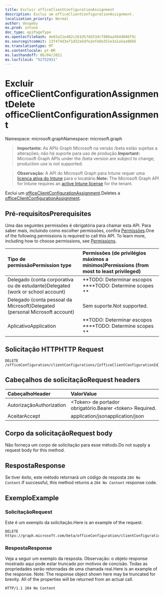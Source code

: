 ```yaml
---
title: Excluir officeClientConfigurationAssignment
description: Exclui um officeClientConfigurationAssignment.
localization_priority: Normal
author: dougeby
ms.prod: intune
doc_type: apiPageType
ms.openlocfilehash: 4e65a21e402c261d57dd33dcf880aa564d886f9c
ms.sourcegitcommit: 13f474d3e71d32a5dfe2efebb351e3a1a5aa9685
ms.translationtype: MT
ms.contentlocale: pt-BR
ms.lasthandoff: 06/04/2021
ms.locfileid: "52752931"
---
```

# <a name="delete-officeclientconfigurationassignment"></a><span data-ttu-id="31052-103">Excluir officeClientConfigurationAssignment</span><span class="sxs-lookup"><span data-stu-id="31052-103">Delete officeClientConfigurationAssignment</span></span>

<span data-ttu-id="31052-104">Namespace: microsoft.graph</span><span class="sxs-lookup"><span data-stu-id="31052-104">Namespace: microsoft.graph</span></span>

> <span data-ttu-id="31052-105">**Importante:** As APIs Graph Microsoft na versão /beta estão sujeitas a alterações; não há suporte para uso de produção.</span><span class="sxs-lookup"><span data-stu-id="31052-105">**Important:** Microsoft Graph APIs under the /beta version are subject to change; production use is not supported.</span></span>

> <span data-ttu-id="31052-106">**Observação:** A API do Microsoft Graph para Intune requer uma [licença ativa do Intune](https://go.microsoft.com/fwlink/?linkid=839381) para o locatário.</span><span class="sxs-lookup"><span data-stu-id="31052-106">**Note:** The Microsoft Graph API for Intune requires an [active Intune license](https://go.microsoft.com/fwlink/?linkid=839381) for the tenant.</span></span>

<span data-ttu-id="31052-107">Exclui um [officeClientConfigurationAssignment](../resources/intune-cirrus-officeclientconfigurationassignment.md).</span><span class="sxs-lookup"><span data-stu-id="31052-107">Deletes a [officeClientConfigurationAssignment](../resources/intune-cirrus-officeclientconfigurationassignment.md).</span></span>

## <a name="prerequisites"></a><span data-ttu-id="31052-108">Pré-requisitos</span><span class="sxs-lookup"><span data-stu-id="31052-108">Prerequisites</span></span>
<span data-ttu-id="31052-p101">Uma das seguintes permissões é obrigatória para chamar esta API. Para saber mais, incluindo como escolher permissões, confira [Permissões](/graph/permissions-reference).</span><span class="sxs-lookup"><span data-stu-id="31052-p101">One of the following permissions is required to call this API. To learn more, including how to choose permissions, see [Permissions](/graph/permissions-reference).</span></span>

|<span data-ttu-id="31052-111">Tipo de permissão</span><span class="sxs-lookup"><span data-stu-id="31052-111">Permission type</span></span>|<span data-ttu-id="31052-112">Permissões (de privilégios máximos a mínimos)</span><span class="sxs-lookup"><span data-stu-id="31052-112">Permissions (from most to least privileged)</span></span>|
|:---|:---|
|<span data-ttu-id="31052-113">Delegado (conta corporativa ou de estudante)</span><span class="sxs-lookup"><span data-stu-id="31052-113">Delegated (work or school account)</span></span>|<span data-ttu-id="31052-114">\*\*TODO: Determinar escopos \*\*</span><span class="sxs-lookup"><span data-stu-id="31052-114">\*\*TODO: Determine scopes \*\*</span></span>|
|<span data-ttu-id="31052-115">Delegado (conta pessoal da Microsoft)</span><span class="sxs-lookup"><span data-stu-id="31052-115">Delegated (personal Microsoft account)</span></span>|<span data-ttu-id="31052-116">Sem suporte.</span><span class="sxs-lookup"><span data-stu-id="31052-116">Not supported.</span></span>|
|<span data-ttu-id="31052-117">Aplicativo</span><span class="sxs-lookup"><span data-stu-id="31052-117">Application</span></span>|<span data-ttu-id="31052-118">\*\*TODO: Determinar escopos \*\*</span><span class="sxs-lookup"><span data-stu-id="31052-118">\*\*TODO: Determine scopes \*\*</span></span>|

## <a name="http-request"></a><span data-ttu-id="31052-119">Solicitação HTTP</span><span class="sxs-lookup"><span data-stu-id="31052-119">HTTP Request</span></span>
<!-- {
  "blockType": "ignored"
}
-->
``` http
DELETE /officeConfiguration/clientConfigurations/{officeClientConfigurationId}/assignments/{officeClientConfigurationAssignmentId}
```

## <a name="request-headers"></a><span data-ttu-id="31052-120">Cabeçalhos de solicitação</span><span class="sxs-lookup"><span data-stu-id="31052-120">Request headers</span></span>
|<span data-ttu-id="31052-121">Cabeçalho</span><span class="sxs-lookup"><span data-stu-id="31052-121">Header</span></span>|<span data-ttu-id="31052-122">Valor</span><span class="sxs-lookup"><span data-stu-id="31052-122">Value</span></span>|
|:---|:---|
|<span data-ttu-id="31052-123">Autorização</span><span class="sxs-lookup"><span data-stu-id="31052-123">Authorization</span></span>|<span data-ttu-id="31052-124">&lt;Token&gt; de portador obrigatório.</span><span class="sxs-lookup"><span data-stu-id="31052-124">Bearer &lt;token&gt; Required.</span></span>|
|<span data-ttu-id="31052-125">Aceitar</span><span class="sxs-lookup"><span data-stu-id="31052-125">Accept</span></span>|<span data-ttu-id="31052-126">application/json</span><span class="sxs-lookup"><span data-stu-id="31052-126">application/json</span></span>|

## <a name="request-body"></a><span data-ttu-id="31052-127">Corpo da solicitação</span><span class="sxs-lookup"><span data-stu-id="31052-127">Request body</span></span>
<span data-ttu-id="31052-128">Não forneça um corpo de solicitação para esse método.</span><span class="sxs-lookup"><span data-stu-id="31052-128">Do not supply a request body for this method.</span></span>

## <a name="response"></a><span data-ttu-id="31052-129">Resposta</span><span class="sxs-lookup"><span data-stu-id="31052-129">Response</span></span>
<span data-ttu-id="31052-130">Se tiver êxito, este método retornará um código de resposta `204 No Content`.</span><span class="sxs-lookup"><span data-stu-id="31052-130">If successful, this method returns a `204 No Content` response code.</span></span>

## <a name="example"></a><span data-ttu-id="31052-131">Exemplo</span><span class="sxs-lookup"><span data-stu-id="31052-131">Example</span></span>

### <a name="request"></a><span data-ttu-id="31052-132">Solicitação</span><span class="sxs-lookup"><span data-stu-id="31052-132">Request</span></span>
<span data-ttu-id="31052-133">Este é um exemplo da solicitação.</span><span class="sxs-lookup"><span data-stu-id="31052-133">Here is an example of the request.</span></span>
``` http
DELETE https://graph.microsoft.com/beta/officeConfiguration/clientConfigurations/{officeClientConfigurationId}/assignments/{officeClientConfigurationAssignmentId}
```

### <a name="response"></a><span data-ttu-id="31052-134">Resposta</span><span class="sxs-lookup"><span data-stu-id="31052-134">Response</span></span>
<span data-ttu-id="31052-p102">Veja a seguir um exemplo da resposta. Observação: o objeto response mostrado aqui pode estar truncado por motivos de concisão. Todas as propriedades serão retornadas de uma chamada real.</span><span class="sxs-lookup"><span data-stu-id="31052-p102">Here is an example of the response. Note: The response object shown here may be truncated for brevity. All of the properties will be returned from an actual call.</span></span>
``` http
HTTP/1.1 204 No Content
```




